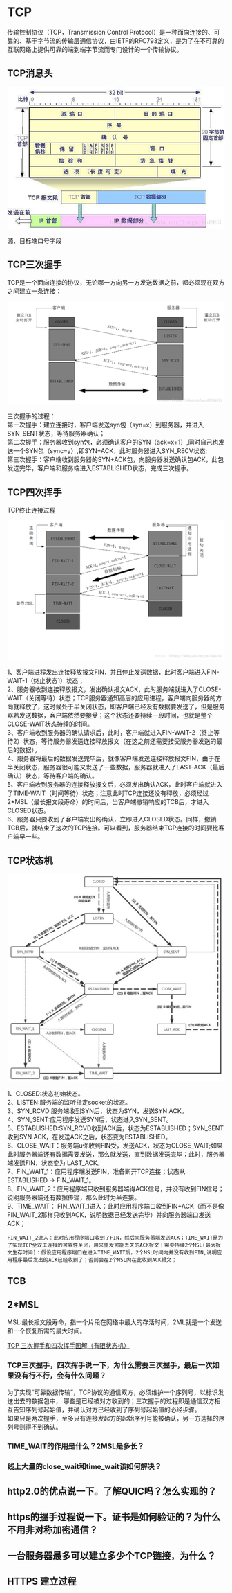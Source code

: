 
# TCP

传输控制协议（TCP，Transmission Control Protocol）是一种面向连接的、可靠的、基于字节流的传输层通信协议，由IETF的RFC793定义，是为了在不可靠的互联网络上提供可靠的端到端字节流而专门设计的一个传输协议。

## TCP消息头

![image](./image/tcp.jpg)

源、目标端口号字段

## TCP三次握手

TCP是一个面向连接的协议，无论哪一方向另一方发送数据之前，都必须现在双方之间建立一条连接；

![image](./image/open_link.png)

三次握手的过程：  
第一次握手：建立连接时，客户端发送syn包（syn=x）到服务器，并进入SYN_SENT状态，等待服务器确认；  
第二次握手：服务器收到syn包，必须确认客户的SYN（ack=x+1）,同时自己也发送一个SYN包（sync=y）,即SYN+ACK，此时服务器进入SYN_RECV状态;  
第三次握手：客户端收到服务器的SYN+ACK包，向服务器发送确认包ACK，此包发送完毕，客户端和服务端进入ESTABLISHED状态，完成三次握手。

## TCP四次挥手

TCP终止连接过程

![image](./image/close_link.png)

1、客户端进程发出连接释放报文FIN，并且停止发送数据，此时客户端进入FIN-WAIT-1（终止状态1）状态；  
2、服务器收到连接释放报文，发出确认报文ACK，此时服务端就进入了CLOSE-WAIT（关闭等待）状态；TCP服务器通知高层的应用进程，客户端向服务器的方向就释放了，这时候处于半关闭状态，即客户端已经没有数据要发送了，但是服务器若发送数据，客户端依然要接受；这个状态还要持续一段时间，也就是整个CLOSE-WAIT状态持续的时间。  
3、客户端收到服务器的确认请求后，此时，客户端就进入FIN-WAIT-2（终止等待2）状态，等待服务器发送连接释放报文（在这之前还需要接受服务器发送的最后的数据）。  
4、服务器将最后的数据发送完毕后，就像客户端发送连接释放报文FIN，由于在半关闭状态，服务器很可能又发送了一些数据，服务器就进入了LAST-ACK（最后确认）状态，等待客户端的确认。  
5、客户端收到服务器的连接释放报文后，必须发出确认ACK，此时客户端就进入了TIME-WAIT（时间等待）状态；注意此时TCP连接还没有释放，必须经过2*MSL（最长报文段寿命）的时间后，当客户端撤销响应的TCB后，才进入CLOSED状态。  
6、服务器只要收到了客户端发出的确认，立即进入CLOSED状态。同样，撤销TCB后，就结束了这次的TCP连接。可以看到，服务器结束TCP连接的时间要比客户端早一些。

## TCP状态机

![image](./image/tcp_status.png)

1、CLOSED:状态初始状态。  
2、LISTEN:服务端的监听指定socket的状态。  
3、SYN_RCVD:服务端收到SYN后，状态为SYN，发送SYN ACK。  
4、SYN_SENT:应用程序发送SYN后，状态进入SYN_SENT。  
5、ESTABLISHED:SYN_RCVD收到ACK后，状态为ESTABLISHED；SYN_SENT收到SYN ACK，在发送ACK之后，状态变为ESTABLISHED。  
6、CLOSE_WAIT：服务端u你收到FIN受，发送ACK，状态为CLOSE_WAIT;如果此时服务器端还有数据需要发送，那么就发送，直到数据发送完毕；此时，服务器端发送FIN，状态变为 LAST_ACK。  
7、FIN_WAIT_1：应用程序端发送FIN，准备断开TCP连接；状态从ESTABLISHED -> FIN_WAIT_1。  
8、FIN_WAIT_2：应用程序端只收到服务器端得ACK信号，并没有收到FIN信号；说明服务器端还有数据传输，那么此时为半连接。  
9、TIME_WAIT：
    FIN_WAIT_1进入：此时应用程序端口收到FIN+ACK（而不是像FIN_WAIT_2那样只收到ACK，说明数据已经发送完毕）并向服务器端口发送ACK；

    FIN_WAIT_2进入：此时应用程序端口收到了FIN，然后向服务器端发送ACK；TIME_WAIT是为了实现TCP全双工连接的可靠性关闭，用来重发可能丢失的ACK报文；需要持续2个MSL(最大报文生存时间)：假设应用程序端口在进入TIME_WAIT后，2个MSL时间内并没有收到FIN,说明应用程序最后发出的ACK已经收到了；否则会在2个MSL内在此收到ACK报文；

## TCB

## 2*MSL

MSL:最长报文段寿命，指一个片段在网络中最大的存活时间，2ML就是一个发送和一个恢复所需的最大时间。

[TCP 三次握手和四次挥手图解（有限状态机）](https://www.cnblogs.com/huansky/p/13951567.html)

### TCP三次握手，四次挥手说一下，为什么需要三次握手，最后一次如果没有行不行，会有什么问题？

为了实现“可靠数据传输”，TCP协议的通信双方，必须维护一个序列号，以标识发送出去的数据包中， 哪些是已经被对方收到的；三次握手的过程即是通信双方相互告知序列号起始值，并确认对方已经收到了序列号起始值的必经步骤。  
如果只是两次握手，至多只有连接发起方的起始序列号能被确认，另一方选择的序列号则得不到确认。

### TIME_WAIT的作用是什么？2MSL是多长？

### 线上大量的close_wait和time_wait该如何解决？

## http2.0的优点说一下。了解QUIC吗？怎么实现的？

## https的握手过程说一下。证书是如何验证的？为什么不用非对称加密通信？

## 一台服务器最多可以建立多少个TCP链接，为什么？

## HTTPS 建立过程
